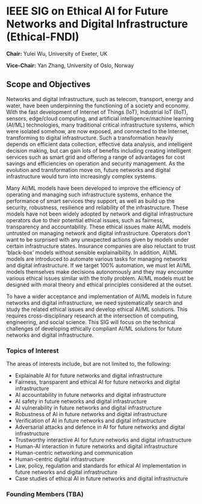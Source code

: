 # IEEE SIG on Ethical AI for Future Networks and Digital Infrastructure (Ethical-FNDI)

**Chair:** Yulei Wu, University of Exeter, UK 

**Vice-Chair:** Yan Zhang, University of Oslo, Norway

## Scope and Objectives
Networks and digital infrastructure, such as telecom, transport, energy and water, have been underpinning the functioning of a society and economy. With the fast development of Internet of Things (IoT), Industrial IoT (IIoT), sensors, edge/cloud computing, and artificial intelligence/machine learning (AI/ML) technologies, many traditional critical infrastructure systems, which were isolated somehow, are now exposed, and connected to the Internet, transforming to digital infrastructure. Such a transformation heavily depends on efficient data collection, effective data analysis, and intelligent decision making, but can gain lots of benefits including creating intelligent services such as smart grid and offering a range of advantages for cost savings and efficiencies on operation and security management. As the evolution and transformation move on, future networks and digital infrastructure would turn into increasingly complex systems. 

Many AI/ML models have been developed to improve the efficiency of operating and managing such infrastructure systems, enhance the performance of smart services they support, as well as build up the security, robustness, resilience and reliability of the infrastructure. These models have not been widely adopted by network and digital infrastructure operators due to their potential ethical issues, such as fairness, transparency and accountability. These ethical issues make AI/ML models untrusted on managing network and digital infrastructure. Operators don’t want to be surprised with any unexpected actions given by models under certain infrastructure states. Insurance companies are also reluctant to trust ‘black-box’ models without sensible explainaibility. In addition, AI/ML models are introduced to automate various tasks for managing networks and digital infrastructure. If we target 100% automation, we must let AI/ML models themselves make decisions autonomously and they may encounter various ethical issues similar with the trolly problem. AI/ML models must be designed with moral theory and ethical principles considered at the outset.

To have a wider acceptance and implementation of AI/ML models in future networks and digital infrastructure, we need systematically search and study the related ethical issues and develop ethical AI/ML solutions. This requires cross-disciplinary research at the intersection of computing, engineering, and social science. This SIG will focus on the technical challenges of developing ethically compliant AI/ML solutions for future networks and digital infrastructure. 

### Topics of Interest
The areas of interests include, but are not limited to, the following:
- Explainable AI for future networks and digital infrastructure
- Fairness, transparent and ethical AI for future networks and digital infrastructure
- AI accountability in future networks and digital infrastructure
- AI safety in future networks and digital infrastructure
- AI vulnerability in future networks and digital infrastructure
- Robustness of AI in future networks and digital infrastructure
- Verification of AI in future networks and digital infrastructure
- Adversarial attacks and defence in AI for future networks and digital infrastructure
- Trustworthy interactive AI for future networks and digital infrastructure
- Human-AI interaction in future networks and digital infrastructure
- Human-centric networking and communication
- Human-centric digital infrastructure
- Law, policy, regulation and standards for ethical AI implementation in future networks and digital infrastructure
- Case studies of ethical AI in future networks and digital infrastructure

### Founding Members (TBA)

